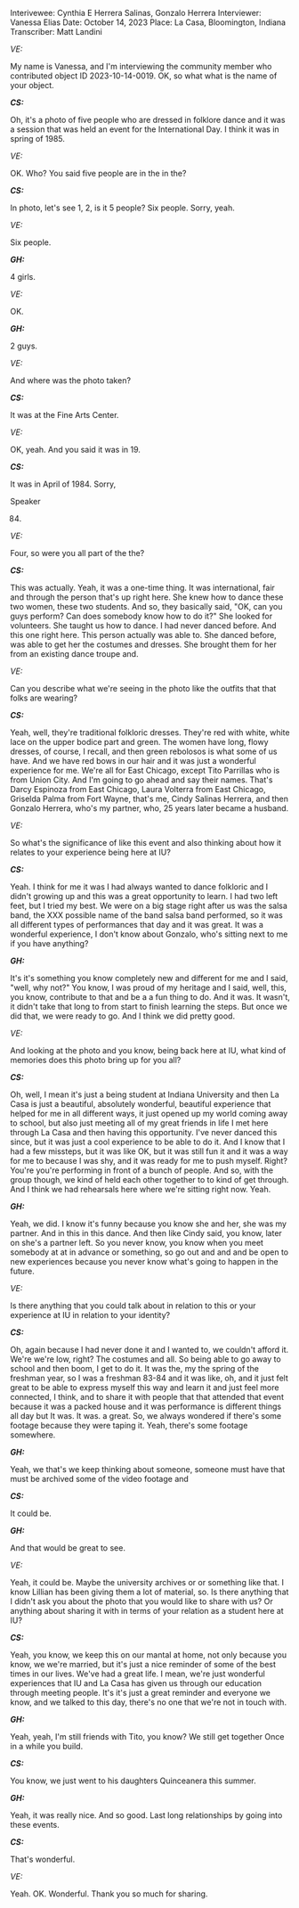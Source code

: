 Interivewee: Cynthia E Herrera Salinas, Gonzalo Herrera
Interviewer: Vanessa Elias
Date: October 14, 2023
Place: La Casa, Bloomington, Indiana
Transcriber: Matt Landini

*VE:* 

My name is Vanessa, and I'm interviewing the community member who contributed object ID 2023-10-14-0019. OK, so what what is the name of your object. 

 

***CS:***

Oh, it's a photo of five people who are dressed in folklore dance and it was a session that was held an event for the International Day. I think it was in spring of 1985. 

 

*VE:* 

OK. Who? You said five people are in the in the?  

 

***CS:***

In photo, let's see 1, 2, is it 5 people? Six people. Sorry, yeah. 

 

*VE:* 

Six people. 

 

***GH:*** 

4 girls. 

 

*VE:* 

OK. 

 

***GH:*** 

2 guys. 

 

*VE:* 

And where was the photo taken? 

 

***CS:***

It was at the Fine Arts Center. 

 

*VE:* 

OK, yeah. And you said it was in 19. 

 

 

***CS:***

It was in April of 1984. Sorry, 

 

Speaker 

84. 

 

*VE:* 

Four, so were you all part of the the? 

 

***CS:***

This was actually. Yeah, it was a one-time thing. It was international, fair and through the person that's up right here. She knew how to dance these two women, these two students. And so, they basically said, "OK, can you guys perform? Can does somebody know how to do it?" She looked for volunteers. She taught us how to dance. I had never danced before. And this one right here. This person actually was able to. She danced before, was able to get her the costumes and dresses. She brought them for her from an existing dance troupe and. 

 

*VE:* 

Can you describe what we're seeing in the photo like the outfits that that folks are wearing? 

 

***CS:***

Yeah, well, they're traditional folkloric dresses. They're red with white, white lace on the upper bodice part and green. The women have long, flowy dresses, of course, I recall, and then green rebolosos is what some of us have. And we have red bows in our hair and it was just a wonderful experience for me. We're all for East Chicago, except Tito Parrillas who is from Union City. And I'm going to go ahead and say their names. That's Darcy Espinoza from East Chicago, Laura Volterra from East Chicago, Griselda Palma from Fort Wayne, that's me, Cindy Salinas Herrera, and then Gonzalo Herrera, who's my partner, who, 25 years later became a husband. 

 

*VE:* 

So what's the significance of like this event and also thinking about how it relates to your experience being here at IU? 

 

***CS:***

Yeah. I think for me it was I had always wanted to dance folkloric and I didn't growing up and this was a great opportunity to learn. I had two left feet, but I tried my best. We were on a big stage right after us was the salsa band, the XXX possible name of the band salsa band performed, so it was all different types of performances that day and it was great. It was a wonderful experience, I don't know about Gonzalo, who's sitting next to me if you have anything? 

 

***GH:*** 

It's it's something you know completely new and different for me and I said, "well, why not?" You know, I was proud of my heritage and I said, well, this, you know, contribute to that and be a a fun thing to do. And it was. It wasn't, it didn't take that long to from start to finish learning the steps. But once we did that, we were ready to go. And I think we did pretty good. 

 

*VE:* 

And looking at the photo and you know, being back here at IU, what kind of memories does this photo bring up for you all? 

 

***CS:***

Oh, well, I mean it's just a being student at Indiana University and then La Casa is just a beautiful, absolutely wonderful, beautiful experience that helped for me in all different ways, it just opened up my world coming away to school, but also just meeting all of my great friends in life I met here through La Casa and then having this opportunity. I've never danced this since, but it was just a cool experience to be able to do it. And I know that I had a few missteps, but it was like OK, but it was still fun it and it was a way for me to because I was shy, and it was ready for me to push myself. Right? You're you're performing in front of a bunch of people. And so, with the group though, we kind of held each other together to to kind of get through. And I think we had rehearsals here where we're sitting right now. Yeah. 

 

***GH:*** 

Yeah, we did. I know it's funny because you know she and her, she was my partner. And in this in this dance. And then like Cindy said, you know, later on she's a partner left. So you never know, you know when you meet somebody at at in advance or something, so go out and and and be open to new experiences because you never know what's going to happen in the future. 

 

*VE:* 

Is there anything that you could talk about in relation to this or your experience at IU in relation to your identity? 

 

***CS:***

Oh, again because I had never done it and I wanted to, we couldn't afford it. We're we're low, right? The costumes and all. So being able to go away to school and then boom, I get to do it. It was the, my the spring of the freshman year, so I was a freshman 83-84 and it was like, oh, and it just felt great to be able to express myself this way and learn it and just feel more connected, I think, and to share it with people that that attended that event because it was a packed house and it was performance is different things all day but It was. It was. a great. So, we always wondered if there's some footage because they were taping it. Yeah, there's some footage somewhere. 

 

***GH:*** 

Yeah, we that's we keep thinking about someone, someone must have that must be archived some of the video footage and 

 

***CS:***

It could be. 

 

***GH:*** 

And that would be great to see. 

 

*VE:* 

Yeah, it could be. Maybe the university archives or or something like that. I know Lillian has been giving them a lot of material, so. Is there anything that I didn't ask you about the photo that you would like to share with us? Or anything about sharing it with in terms of your relation as a student here at IU? 

 

***CS:***

Yeah, you know, we keep this on our mantal at home, not only because you know, we we're married, but it's just a nice reminder of some of the best times in our lives. We've had a great life. I mean, we're just wonderful experiences that IU and La Casa has given us through our education through meeting people. It's it's just a great reminder and everyone we know, and we talked to this day, there's no one that we're not in touch with. 

 

***GH:*** 

Yeah, yeah, I'm still friends with Tito, you know? We still get together Once in a while you build. 

 

***CS:***

You know, we just went to his daughters Quinceanera this summer. 

 

***GH:*** 

Yeah, it was really nice. And so good. Last long relationships by going into these events. 

 

***CS:***

That's wonderful. 

 

*VE:* 

Yeah. OK. Wonderful. Thank you so much for sharing. 

 